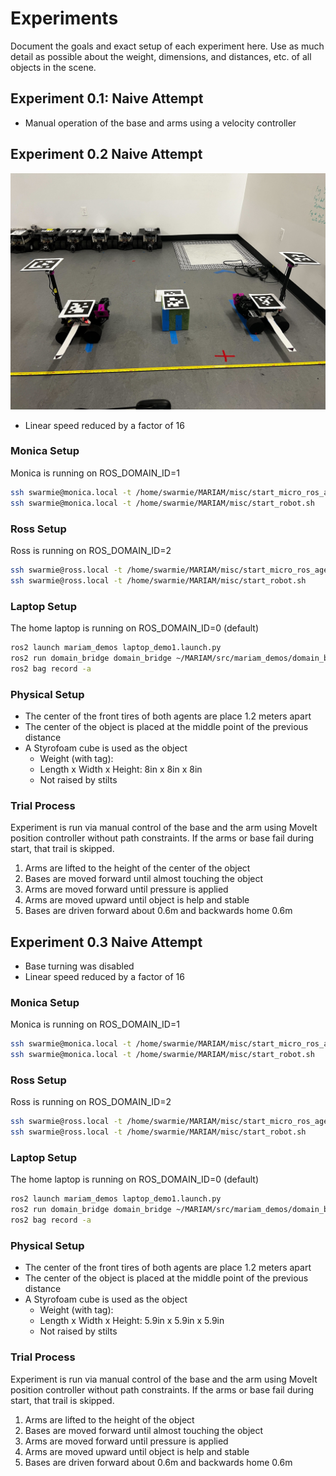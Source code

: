 # Experiments
Document the goals and exact setup of each experiment here. Use as much detail as possible about the weight, dimensions, and distances, etc. of all objects in the scene. 

## Experiment 0.1: Naive Attempt
- Manual operation of the base and arms using a velocity controller

## Experiment 0.2 Naive Attempt
![Alt text](images/Experiment_0_2_setup.jpg)

- Linear speed reduced by a factor of 16

### Monica Setup
Monica is running on ROS_DOMAIN_ID=1
```bash
ssh swarmie@monica.local -t /home/swarmie/MARIAM/misc/start_micro_ros_agent.sh
ssh swarmie@monica.local -t /home/swarmie/MARIAM/misc/start_robot.sh
```
### Ross Setup
Ross is running on ROS_DOMAIN_ID=2
```bash
ssh swarmie@ross.local -t /home/swarmie/MARIAM/misc/start_micro_ros_agent.sh
ssh swarmie@ross.local -t /home/swarmie/MARIAM/misc/start_robot.sh
```
### Laptop Setup
The home laptop is running on ROS_DOMAIN_ID=0 (default)
```bash
ros2 launch mariam_demos laptop_demo1.launch.py 
ros2 run domain_bridge domain_bridge ~/MARIAM/src/mariam_demos/domain_bridge_configs/experiment_1_bridge.yml 
ros2 bag record -a
```
### Physical Setup
- The center of the front tires of both agents are place 1.2 meters apart
- The center of the object is placed at the middle point of the previous distance
- A Styrofoam cube is used as the object
    - Weight (with tag): 
    - Length x Width x Height: 8in x 8in x 8in
    - Not raised by stilts

### Trial Process
Experiment is run via manual control of the base and the arm using MoveIt position controller without path constraints. If the arms or base fail during start, that trail is skipped.
1. Arms are lifted to the height of the center of the object
2. Bases are moved forward until almost touching the object
3. Arms are moved forward until pressure is applied
4. Arms are moved upward until object is help and stable
5. Bases are driven forward about 0.6m and backwards home 0.6m

## Experiment 0.3 Naive Attempt
- Base turning was disabled
- Linear speed reduced by a factor of 16

### Monica Setup
Monica is running on ROS_DOMAIN_ID=1
```bash
ssh swarmie@monica.local -t /home/swarmie/MARIAM/misc/start_micro_ros_agent.sh
ssh swarmie@monica.local -t /home/swarmie/MARIAM/misc/start_robot.sh
```
### Ross Setup
Ross is running on ROS_DOMAIN_ID=2
```bash
ssh swarmie@ross.local -t /home/swarmie/MARIAM/misc/start_micro_ros_agent.sh
ssh swarmie@ross.local -t /home/swarmie/MARIAM/misc/start_robot.sh
```
### Laptop Setup
The home laptop is running on ROS_DOMAIN_ID=0 (default)
```bash
ros2 launch mariam_demos laptop_demo1.launch.py 
ros2 run domain_bridge domain_bridge ~/MARIAM/src/mariam_demos/domain_bridge_configs/experiment_1_bridge.yml 
ros2 bag record -a
```
### Physical Setup
- The center of the front tires of both agents are place 1.2 meters apart
- The center of the object is placed at the middle point of the previous distance
- A Styrofoam cube is used as the object
    - Weight (with tag): 
    - Length x Width x Height: 5.9in x 5.9in x 5.9in
    - Not raised by stilts

### Trial Process
Experiment is run via manual control of the base and the arm using MoveIt position controller without path constraints. If the arms or base fail during start, that trail is skipped.
1. Arms are lifted to the height of the object
2. Bases are moved forward until almost touching the object
3. Arms are moved forward until pressure is applied
4. Arms are moved upward until object is help and stable
5. Bases are driven forward about 0.6m and backwards home 0.6m